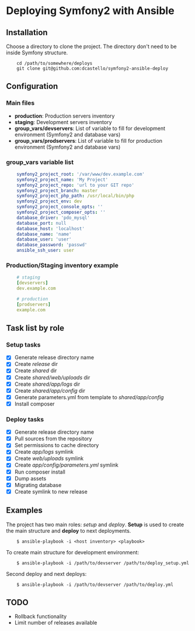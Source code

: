 # Deploying Symfony2 with Ansible

## Installation

Choose a directory to clone the project. The directory don't need to be inside Symfony structure. 

```
    cd /path/to/somewhere/deploys
    git clone git@github.com:dcastello/symfony2-ansible-deploy
```

## Configuration

### Main files

 * **production**: Production servers inventory
 * **staging**: Development servers inventory
 * **group_vars/devservers**: List of variable to fill for development environment (Symfony2 and database vars) 
 * **group_vars/prodservers**: List of variable to fill for production environment (Symfony2 and database vars)

### group_vars variable list

```yaml
    symfony2_project_root: '/var/www/dev.example.com'
    symfony2_project_name: 'My Project'
    symfony2_project_repo: 'url to your GIT repo'
    symfony2_project_branch: master
    symfony2_project_php_path: /usr/local/bin/php
    symfony2_project_env: dev
    symfony2_project_console_opts: ''
    symfony2_project_composer_opts: ''
    database_driver: 'pdo_mysql'
    database_port: null
    database_host: 'localhost'
    database_name: 'name'
    database_user: 'user'
    database_password: 'passwd'
    ansible_ssh_user: user
```

### Production/Staging inventory example

```yaml
    # staging
    [devservers]
    dev.example.com
```

```yaml
    # production
    [prodservers]
    example.com
```

## Task list by role

### **Setup** tasks

- [x] Generate release directory name
- [x] Create *release* dir
- [x] Create *shared* dir
- [x] Create *shared/web/uploads* dir
- [x] Create *shared/app/logs* dir
- [x] Create *shared/app/config* dir
- [x] Generate parameters.yml from template to *shared/app/config*
- [x] Install composer

### **Deploy** tasks

- [x] Generate release directory name
- [x] Pull sources from the repository
- [x] Set permissions to cache directory
- [x] Create *app/logs* symlink
- [x] Create *web/uploads* symlink
- [x] Create *app/config/parameters.yml* symlink
- [x] Run composer install
- [x] Dump assets
- [x] Migrating database
- [x] Create symlink to new release

## Examples

The project has two main roles: *setup* and *deploy*. **Setup** is used to create the main structure and **deploy** to next deployments. 

```
    $ ansible-playbook -i <host inventory> <playbook>
```
    
To create main structure for development environment:

```
    $ ansible-playbook -i /path/to/devserver /path/to/deploy_setup.yml
```
    
Second deploy and next deploys:

```
    $ ansible-playbook -i /path/to/devserver /path/to/deploy.yml
```

## TODO

- Rollback functionality
- Limit number of releases available
